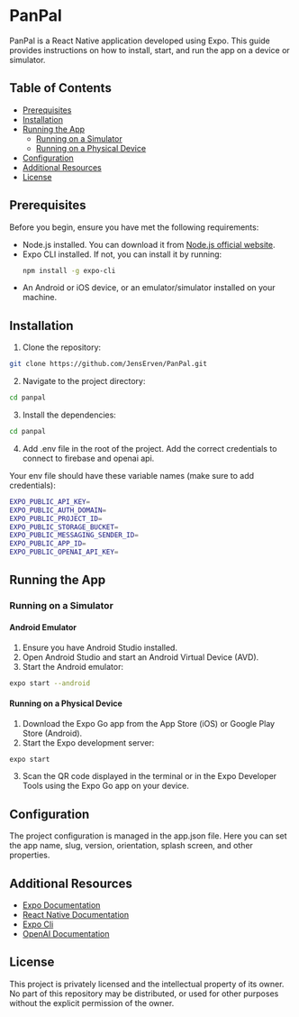 # PanPal

PanPal is a React Native application developed using Expo. This guide provides instructions on how to install, start, and run the app on a device or simulator.

## Table of Contents

- [Prerequisites](#prerequisites)
- [Installation](#installation)
- [Running the App](#running-the-app)
  - [Running on a Simulator](#running-on-a-simulator)
  - [Running on a Physical Device](#running-on-a-physical-device)
- [Configuration](#configuration)
- [Additional Resources](#additional-resources)
- [License](#license)

## Prerequisites

Before you begin, ensure you have met the following requirements:

- Node.js installed. You can download it from [Node.js official website](https://nodejs.org/).
- Expo CLI installed. If not, you can install it by running:
  ```sh
  npm install -g expo-cli
  ```
- An Android or iOS device, or an emulator/simulator installed on your machine.

## Installation

1. Clone the repository:

```sh
git clone https://github.com/JensErven/PanPal.git
```

2. Navigate to the project directory:

```sh
cd panpal
```

3. Install the dependencies:

```sh
cd panpal
```

4. Add .env file in the root of the project. Add the correct credentials to connect to firebase and openai api.

Your env file should have these variable names (make sure to add credentials):

```sh
EXPO_PUBLIC_API_KEY=
EXPO_PUBLIC_AUTH_DOMAIN=
EXPO_PUBLIC_PROJECT_ID=
EXPO_PUBLIC_STORAGE_BUCKET=
EXPO_PUBLIC_MESSAGING_SENDER_ID=
EXPO_PUBLIC_APP_ID=
EXPO_PUBLIC_OPENAI_API_KEY=
```

## Running the App

### Running on a Simulator

#### Android Emulator

1. Ensure you have Android Studio installed.
2. Open Android Studio and start an Android Virtual Device (AVD).
3. Start the Android emulator:

```sh
expo start --android
```

#### Running on a Physical Device

1. Download the Expo Go app from the App Store (iOS) or Google Play Store (Android).
2. Start the Expo development server:

```sh
expo start
```

3. Scan the QR code displayed in the terminal or in the Expo Developer Tools using the Expo Go app on your device.

## Configuration

The project configuration is managed in the app.json file. Here you can set the app name, slug, version, orientation, splash screen, and other properties.

## Additional Resources

- [Expo Documentation](https://docs.expo.dev/)
- [React Native Documentation](https://reactnative.dev/docs/getting-started)
- [Expo Cli](https://docs.expo.dev/more/expo-cli/)
- [OpenAI Documentation](https://platform.openai.com/docs/api-reference/introduction)

## License

This project is privately licensed and the intellectual property of its owner. No part of this repository may be distributed, or used for other purposes without the explicit permission of the owner.
